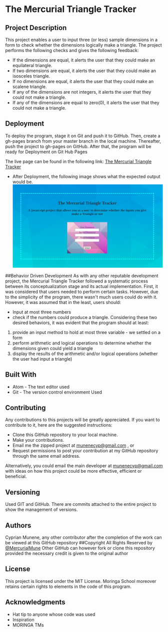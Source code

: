 # The Mercurial Triangle Tracker


## Project Description

This project enables a user to input three (or less) sample dimensions in a form to check whether the dimensions logically make a triangle. The project performs the following checks and gives the following feedback:
* If the dimensions are equal, it alerts the user that they could make an equilateral triangle.
* If two dimensions are equal, it alerts the user that they could make an isosceles triangle.
* If no dimensions are equal, it alerts the user that they could make an scalene triangle.
* If any of the dimensions are not integers, it alerts the user that they could not make a triangle.
* If any of the dimensions are equal to zero(0), it alerts the user that they could not make a triangle.

## Deployment

To deploy the program, stage it on Git and push it to GitHub. Then, create a gh-pages branch from your master branch in the local machine. Thereafter, push the project to gh-pages on GitHub. After that, the program will be ready for Deployment on Git Hub Pages

The live page can be found in the following link: [The Mercurial Triangle Tracker](https://mercurialmune.github.io/Triangle-Tracker/)

* After Deployment, the following image shows what the expected output would be.
![A screenshot of what the program looks like](img/triatrack.jpg)

##Behavior Driven Development
  As with any other reputable development project, the Mercurial Triangle Tracker followed a systematic process between its conceptualization stage and its actual implementation. First, it was considered that users needed to perform certain tasks. However, due to the simplicity of the program, there wasn't much users could do with it. However, it was assumed that in the least, users should:
  * Input at most three numbers
  * check if the numbers could produce a triangle.
  Considering these two desired behaviors, it was evident that the program should at least:
  1. provide an input method to hold at most three variable - we settled on a form
  2. perform arithmetic and logical operations to determine whether the dimensions given could yield a triangle
  3. display the results of the arithmetic and/or logical operations (whether the user had input a triangle)

## Built With

* Atom - The text editor used
* Git - The version control environment Used


## Contributing

Any contributions to this projects will be greatly appreciated. If you want to contribute to it, here are the suggested instructions:
* Clone this GitHub repository to your local machine.
* Make your contributions.
* Email me the zipped project at munenecyp@gmail.com , or
* Request permissions to post your contribution at my GitHub repository through the same email address.

Alternatively, you could email the main developer at munenecyp@gmail.com with ideas on how this project could be more effective, efficient or beneficial.

## Versioning
Used GIT and GitHub. There are commits attached to the entire project to show the management of versions.

## Authors

 Cyprian Munene, any other contributor after the completion of the work can be viewed at this GitHub repository
##Copyright
All Rights Reserved by [@MercurialMune](https://github.com/MercurialMune)
Other GitHub can however fork or clone this repository provided the necessary credit is given to the original author
## License

This project is licensed under the MIT License. Moringa School moreover retains certain rights to elements in the code of this program.

## Acknowledgments

* Hat tip to anyone whose code was used
* Inspiration
* MORINGA TMs
